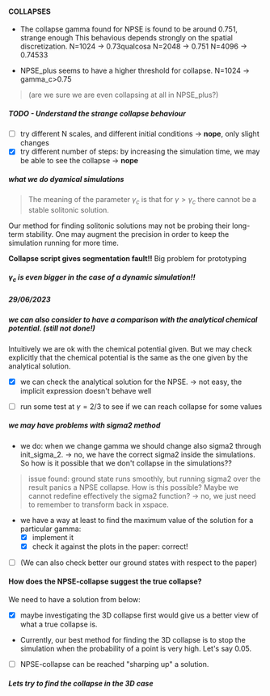 #### COLLAPSES
- The collapse gamma found for NPSE is found to be around 0.751, strange enough
This behavious depends strongly on the spatial discretization.
N=1024 -> 0.73qualcosa
N=2048 -> 0.751
N=4096 -> 0.74533

- NPSE_plus seems to have a higher threshold for collapse.
N=1024 -> gamma_c>0.75 
> (are we sure we are even collapsing at all in NPSE_plus?) 


##### TODO - Understand the strange collapse behaviour
- [ ] try different N scales, and different initial conditions -> **nope**, only slight changes
- [x] try different number of steps: by increasing the simulation time, we may be able to see the collapse -> **nope**
##### what we do dyamical simulations
> The meaning of the parameter $\gamma_c$ is that for $\gamma > \gamma_c$ there cannot be a stable solitonic solution. 

Our method for finding solitonic solutions may not be probing their long-term stability. 
One may augment the precision in order to keep the simulation running for more time.

**Collapse script gives segmentation fault!!**
Big problem for prototyping

##### $\gamma_c$ is even bigger in the case of a dynamic simulation!!


##### 29/06/2023
##### we can also consider to have a comparison with the analytical chemical potential. (still not done!)
Intuitively we are ok with the chemical potential given. But we may check explicitly that the chemical potential is the same as the one given by the analytical solution.
- [x] we can check the analytical solution for the NPSE.
-> not easy, the implicit expression doesn't behave well

- [ ] run some test at $\gamma = 2/3$ to see if we can reach collapse for some values

##### we may have problems with sigma2 method
- we do: when we change gamma we should change also sigma2 through init_sigma_2.
-> no, we have the correct sigma2 inside the simulations.
So how is it possible that we don't collapse in the simulations??

> issue found: ground state runs smoothly, but running sigma2 over the result panics a NPSE collapse. How is this possible? Maybe we cannot redefine effectively the sigma2 function? -> no, we just need to remember to transform back in xspace.

- we have a way at least to find the maximum value of the solution for a particular gamma:
    - [x] implement it
    - [x] check it against the plots in the paper: correct!
 - [ ] (We can also check better our ground states with respect to the paper)

#### How does the NPSE-collapse suggest the true collapse?
We need to have a solution from below: 
- [x] maybe investigating the 3D collapse first would give us a better view of what a true collapse is.
- Currently, our best method for finding the 3D collapse is to stop the simulation when the probability of a point is very high. Let's say $0.05$.
- [ ] NPSE-collapse can be reached "sharping up" a solution.

##### Lets try to find the collapse in the 3D case